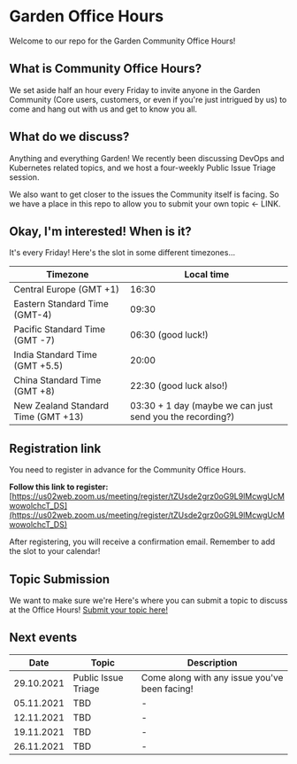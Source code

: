 # Garden Office Hours

Welcome to our repo for the Garden Community Office Hours!

## What is Community Office Hours?

We set aside half an hour every Friday to invite anyone in the Garden Community (Core users, customers, or even if you're just intrigued by us) to come and hang out with us and get to know you all.

## What do we discuss?

Anything and everything Garden! We recently been discussing DevOps and Kubernetes related topics, and we host a four-weekly Public Issue Triage session.

We also want to get closer to the issues the Community itself is facing. So we have a place in this repo to allow you to submit your own topic ← LINK.

## Okay, I'm interested! When is it?

It's every Friday! Here's the slot in some different timezones...

| Timezone  | Local time  |
|---|---|
|Central Europe (GMT +1) | 16:30 |
|Eastern Standard Time (GMT-4) | 09:30 |
|Pacific Standard Time (GMT -7) | 06:30 (good luck!)|
|India Standard Time (GMT +5.5) | 20:00 |
|China Standard Time (GMT +8) | 22:30 (good luck also!)|
|New Zealand Standard Time (GMT +13) | 03:30 + 1 day (maybe we can just send you the recording?) |

## Registration link

You need to register in advance for the Community Office Hours. 

**Follow this link to register:**
[https://us02web.zoom.us/meeting/register/tZUsde2grz0oG9L9lMcwgUcMwowolchcT_DS](https://us02web.zoom.us/meeting/register/tZUsde2grz0oG9L9lMcwgUcMwowolchcT_DS)

After registering, you will receive a confirmation email. Remember to add the slot to your calendar!

## Topic Submission

We want to make sure we're Here's where you can submit a topic to discuss at the Office Hours! [Submit your topic here!](https://github.com/garden-io/office-hours/issues/new?assignees=&labels=topic+suggestion&template=NEW_TOPIC.md&title=%5BTOPIC%5D%3A+)

## Next events

| Date | Topic | Description  |
|---|---|--|
| 29.10.2021  | Public Issue Triage  | Come along with any issue you've been facing!
| 05.11.2021  | TBD  | -
| 12.11.2021  | TBD  | -
| 19.11.2021  | TBD  | -
| 26.11.2021  | TBD  | -
